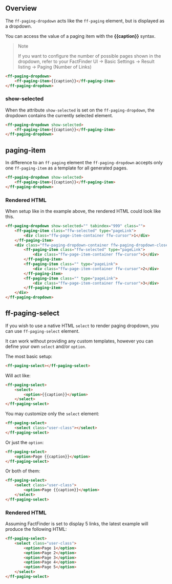 ## Overview
The `ff-paging-dropdown` acts like the `ff-paging` element, but is displayed as a dropdown.

You can access the value of a paging item with the **{{caption}}** syntax.

> Note
>
> If you want to configure the number of possible pages shown in the dropdown, refer to your FactFinder UI -> Basic Settings -> Result listing -> Paging (Number of Links)

```html
<ff-paging-dropdown>
    <ff-paging-item>{{caption}}</ff-paging-item>
</ff-paging-dropdown>
```

### show-selected

When the attribute `show-selected` is set on the `ff-paging-dropdown`, the dropdown contains the currently selected element.

```html
<ff-paging-dropdown show-selected>
    <ff-paging-item>{{caption}}</ff-paging-item>
</ff-paging-dropdown>
```

## paging-item

In difference to an `ff-paging` element the `ff-paging-dropdown` accepts only one `ff-paging-item` as a template for all generated pages. 


```html
<ff-paging-dropdown show-selected>
    <ff-paging-item>{{caption}}</ff-paging-item>
</ff-paging-dropdown>
```

### Rendered HTML

When setup like in the example above, the rendered HTML could look like this.

```html
<ff-paging-dropdown show-selected="" tabindex="999" class="">
    <ff-paging-item class="ffw-selected" type="pageLink">
        <div class="ffw-page-item-container ffw-cursor">1</div>
    </ff-paging-item>
    <div class="ffw-paging-dropdown-container ffw-paging-dropdown-closed">
        <ff-paging-item class="ffw-selected" type="pageLink">
            <div class="ffw-page-item-container ffw-cursor">1</div>
        </ff-paging-item>
        <ff-paging-item class="" type="pageLink">
            <div class="ffw-page-item-container ffw-cursor">2</div>
        </ff-paging-item>
        <ff-paging-item class="" type="pageLink">
            <div class="ffw-page-item-container ffw-cursor">3</div>
        </ff-paging-item>
    </div>
</ff-paging-dropdown>
```

## ff-paging-select

If you wish to use a native HTML `select` to render paging dropdown, you can use `ff-paging-select` element.

It can work without providing any custom templates, however you can define your own `select` and/or `option`.

The most basic setup:
```html
<ff-paging-select></ff-paging-select>
```

Will act like:
```html
<ff-paging-select>
    <select>
        <option>{{caption}}</option>
    </select>
</ff-paging-select>
```

You may customize only the `select` element:
```html
<ff-paging-select>
    <select class="user-class"></select>
</ff-paging-select>
```

Or just the `option`:
```html
<ff-paging-select>
    <option>Page {{caption}}</option>
</ff-paging-select>
```

Or both of them:
```html
<ff-paging-select>
    <select class="user-class">
        <option>Page {{caption}}</option>
    </select>
</ff-paging-select>
```

### Rendered HTML

Assuming FactFinder is set to display 5 links, the latest example will produce the following HTML:
```html
<ff-paging-select>
    <select class="user-class">
        <option>Page 1</option>
        <option>Page 2</option>
        <option>Page 3</option>
        <option>Page 4</option>
        <option>Page 5</option>
    </select>
</ff-paging-select>
```